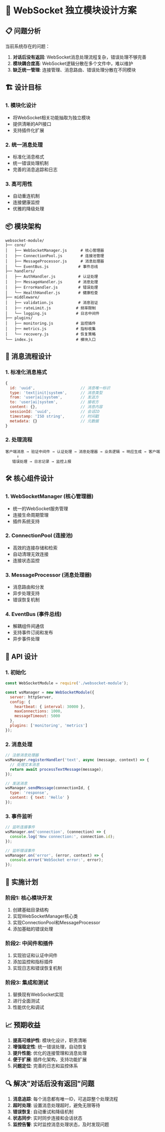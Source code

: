 # 🔌 WebSocket 独立模块设计方案

## 📋 问题分析

当前系统存在的问题：
1. **对话后没有返回**: WebSocket消息处理流程复杂，错误处理不够完善
2. **模块耦合度高**: WebSocket逻辑分散在多个文件中，难以维护
3. **缺乏统一管理**: 连接管理、消息路由、错误处理分散在不同模块

## 🏗️ 设计目标

### 1. 模块化设计
- 将WebSocket相关功能抽取为独立模块
- 提供清晰的API接口
- 支持插件化扩展

### 2. 统一消息处理
- 标准化消息格式
- 统一错误处理机制
- 完善的消息追踪和日志

### 3. 高可用性
- 自动重连机制
- 连接健康监控
- 优雅的降级处理

## 📦 模块架构

```
websocket-module/
├── core/
│   ├── WebSocketManager.js      # 核心管理器
│   ├── ConnectionPool.js        # 连接池管理
│   ├── MessageProcessor.js      # 消息处理器
│   └── EventBus.js             # 事件总线
├── handlers/
│   ├── AuthHandler.js          # 认证处理
│   ├── MessageHandler.js       # 消息处理
│   ├── ErrorHandler.js         # 错误处理
│   └── HealthHandler.js        # 健康检查
├── middleware/
│   ├── validation.js           # 消息验证
│   ├── rateLimit.js           # 频率限制
│   └── logging.js             # 日志中间件
├── plugins/
│   ├── monitoring.js          # 监控插件
│   ├── metrics.js             # 指标收集
│   └── recovery.js            # 恢复策略
└── index.js                   # 模块入口
```

## 🔄 消息流程设计

### 1. 标准化消息格式
```javascript
{
  id: 'uuid',                    // 消息唯一标识
  type: 'text|init|system',      // 消息类型
  from: 'user|ai|system',        // 发送方
  to: 'user|ai|system',          // 接收方
  content: {},                   // 消息内容
  sessionId: 'uuid',             // 会话ID
  timestamp: 'ISO string',       // 时间戳
  metadata: {}                   // 元数据
}
```

### 2. 处理流程
```
客户端消息 → 验证中间件 → 认证处理 → 消息处理器 → 业务逻辑 → 响应生成 → 客户端
     ↓
   错误处理 → 日志记录 → 监控上报
```

## 🛠️ 核心组件设计

### 1. WebSocketManager (核心管理器)
- 统一的WebSocket服务管理
- 连接生命周期管理
- 插件系统支持

### 2. ConnectionPool (连接池)
- 高效的连接存储和检索
- 自动清理无效连接
- 连接状态监控

### 3. MessageProcessor (消息处理器)
- 消息路由和分发
- 异步处理支持
- 错误恢复机制

### 4. EventBus (事件总线)
- 解耦组件间通信
- 支持事件订阅和发布
- 异步事件处理

## 🔧 API 设计

### 1. 初始化
```javascript
const WebSocketModule = require('./websocket-module');

const wsManager = new WebSocketModule({
  server: httpServer,
  config: {
    heartbeat: { interval: 30000 },
    maxConnections: 1000,
    messageTimeout: 5000
  },
  plugins: ['monitoring', 'metrics']
});
```

### 2. 消息处理
```javascript
// 注册消息处理器
wsManager.registerHandler('text', async (message, context) => {
  // 处理文本消息
  return await processTextMessage(message);
});

// 发送消息
wsManager.sendMessage(connectionId, {
  type: 'response',
  content: { text: 'Hello' }
});
```

### 3. 事件监听
```javascript
// 监听连接事件
wsManager.on('connection', (connection) => {
  console.log('New connection:', connection.id);
});

// 监听错误事件
wsManager.on('error', (error, context) => {
  console.error('WebSocket error:', error);
});
```

## 🚀 实施计划

### 阶段1: 核心模块开发
1. 创建基础目录结构
2. 实现WebSocketManager核心类
3. 实现ConnectionPool和MessageProcessor
4. 添加基础的错误处理

### 阶段2: 中间件和插件
1. 实现验证和认证中间件
2. 添加监控和指标插件
3. 实现日志和错误恢复机制

### 阶段3: 集成和测试
1. 替换现有WebSocket实现
2. 进行全面测试
3. 性能优化和调试

## 📈 预期收益

1. **提高可维护性**: 模块化设计，职责清晰
2. **增强稳定性**: 统一错误处理，自动恢复
3. **提升性能**: 优化的连接管理和消息处理
4. **便于扩展**: 插件化架构，支持功能扩展
5. **问题定位**: 完善的日志和监控体系

## 🔍 解决"对话后没有返回"问题

1. **消息追踪**: 每个消息都有唯一ID，可追踪整个处理流程
2. **超时处理**: 设置消息处理超时，避免无限等待
3. **错误恢复**: 自动重试和降级机制
4. **状态同步**: 实时同步连接和会话状态
5. **监控告警**: 实时监控消息处理状态，及时发现问题
